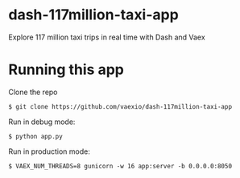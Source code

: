 # dash-117million-taxi-app
Explore 117 million taxi trips in real time with Dash and Vaex


# Running this app

Clone the repo
```
$ git clone https://github.com/vaexio/dash-117million-taxi-app
```

Run in debug mode:
```
$ python app.py
```

Run in production mode:
```
$ VAEX_NUM_THREADS=8 gunicorn -w 16 app:server -b 0.0.0.0:8050
```

